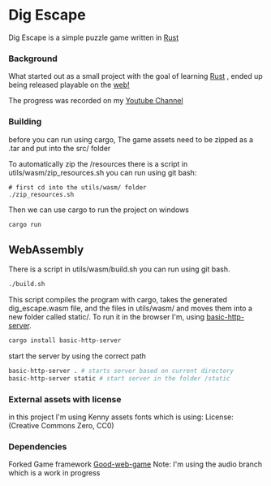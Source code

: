 # Dig Escape
Dig Escape is a simple puzzle game written in [Rust](https://www.rust-lang.org/)

### Background
What started out as a small project with the goal of learning [Rust](https://www.rust-lang.org/)
, ended up being released playable on the [web!](https://tantandev.itch.io/digescape)

The progress was recorded on my [Youtube Channel](https://www.youtube.com/channel/UChl_NKOs1qqh_x7yJfaDpDw)

### Building
before you can run using cargo,
The game assets need to be zipped as a .tar and put into the src/ folder

To automatically zip the /resources there is a script in utils/wasm/zip_resources.sh you can run using git bash:
```
# first cd into the utils/wasm/ folder
./zip_resources.sh
```
Then we can use cargo to run the project on windows
```bash
cargo run
```
## WebAssembly
There is a script in utils/wasm/build.sh you can run using git bash.
```bash
./build.sh
```
This script compiles the program with cargo, takes the generated dig_escape.wasm file, and the files in utils/wasm/ and
moves them into a new folder called static/.
To run it in the browser I'm, using [basic-http-server](https://crates.io/crates/basic-http-server).
```bash
cargo install basic-http-server
```
start the server by using the correct path
```bash
basic-http-server . # starts server based on current directory
basic-http-server static # start server in the folder /static
```

### External assets with license
in this project I'm using Kenny assets fonts which is using:
License: (Creative Commons Zero, CC0)

### Dependencies
Forked Game framework [Good-web-game](https://github.com/TanTanDev/good-web-game)
Note: I'm using the audio branch which is a work in progress

